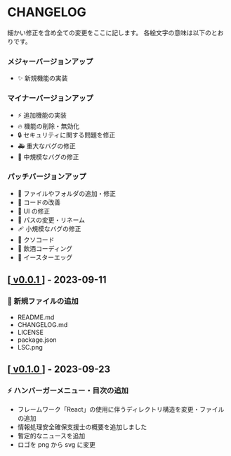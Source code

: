 # CHANGELOG

細かい修正を含め全ての変更をここに記します。
各絵文字の意味は以下のとおりです。

### メジャーバージョンアップ

- ✨ 新規機能の実装

### マイナーバージョンアップ

- ⚡️ 追加機能の実装
- 🔥 機能の削除・無効化
- 🔒️ セキュリティに関する問題を修正
- 🚑️ 重大なバグの修正
- 🐛 中規模なバグの修正

### パッチバージョンアップ

- 📝 ファイルやフォルダの追加・修正
- 🎨 コードの改善
- 💄 UI の修正
- 🚚 パスの変更・リネーム
- 🩹 小規模なバグの修正
- 💩 クソコード
- 🍻 飲酒コーディング
- 🥚 イースターエッグ

<h2>
  [<a href="https://github.com/IamMr-S/Learn-Security-Specialist/commit/5115d20dcfa8cde8877b75e17f163f22d3c8785c">
    v0.0.1
  </a>] - 2023-09-11
</h2>

### 📝 新規ファイルの追加

- README.md
- CHANGELOG.md
- LICENSE
- package.json
- LSC.png

<h2>
  [<a href="https://github.com/IamMr-S/Learn-Security-Specialist/commit/0b6c066f686ce0b1d8ea90a853f0603e210df0d0">
    v0.1.0
  </a>] - 2023-09-23
</h2>

### ⚡️ ハンバーガーメニュー・目次の追加

- フレームワーク「React」の使用に伴うディレクトリ構造を変更・ファイルの追加
- 情報処理安全確保支援士の概要を追加しました
- 暫定的なニュースを追加
- ロゴを png から svg に変更
